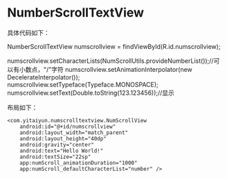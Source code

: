 # NumberScrollTextView

具体代码如下：

 NumberScrollTextView numscrollview = findViewById(R.id.numscrollview);

 numscrollview.setCharacterLists(NumScrollUtils.provideNumberList());//可以有小数点，"/"字符
 numscrollview.setAnimationInterpolator(new DecelerateInterpolator());
 numscrollview.setTypeface(Typeface.MONOSPACE);
 numscrollview.setText(Double.toString(123.123456));//显示
 
布局如下：

    <com.yitaiyun.numscrolltextview.NumScrollView
        android:id="@+id/numscrollview"
        android:layout_width="match_parent"
        android:layout_height="40dp"
        android:gravity="center"
        android:text="Hello World!"
        android:textSize="22sp"
        app:numScroll_animationDuration="1000"
        app:numScroll_defaultCharacterList="number" />
